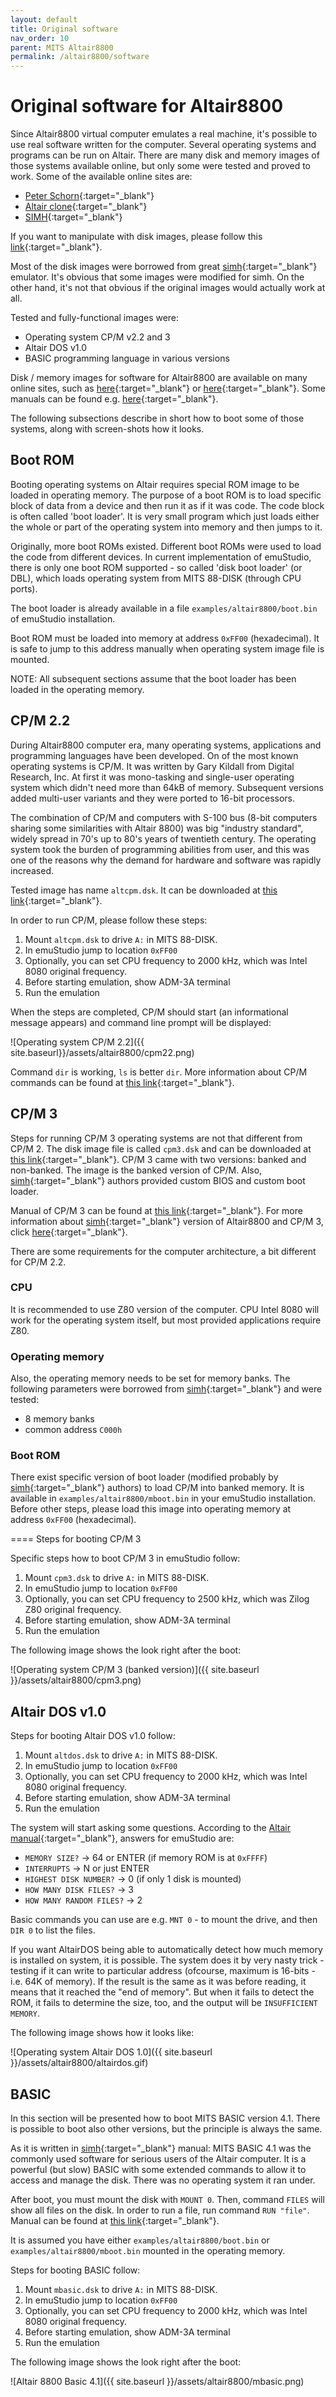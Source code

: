 ```yaml
---
layout: default
title: Original software
nav_order: 10
parent: MITS Altair8800
permalink: /altair8800/software
---
```


# Original software for Altair8800

Since Altair8800 virtual computer emulates a real machine, it's possible to use real software written for the computer. Several operating systems and programs can be run on Altair. There are many disk and memory images of those systems available online, but only some were tested and proved to work. Some of the available online sites are:

- [Peter Schorn][schorn]{:target="_blank"}
- [Altair clone][aclone]{:target="_blank"}
- [SIMH][simhf]{:target="_blank"}

If you want to manipulate with disk images, please follow this [link][cpmtools]{:target="_blank"}.

Most of the disk images were borrowed from great [simh][simh]{:target="_blank"} emulator. It's obvious that some images were modified for simh. On the other hand, it's not that obvious if the original images would actually work at all.

Tested and fully-functional images were:

- Operating system CP/M v2.2 and 3
- Altair DOS v1.0
- BASIC programming language in various versions

Disk / memory images for software for Altair8800 are available on many online sites, such as [here][asw1]{:target="_blank"} or [here][asw2]{:target="_blank"}.
Some manuals can be found e.g. [here][manuals]{:target="_blank"}.

The following subsections describe in short how to boot some of those systems, along with screen-shots how it looks.

## Boot ROM

Booting operating systems on Altair requires special ROM image to be loaded in operating memory. The purpose of a boot ROM is to load specific block of data from a device and then run it as if it was code. The code block is often called 'boot loader'. It is very small program which just loads either the whole or part of the operating system into memory and then jumps to it.

Originally, more boot ROMs existed. Different boot ROMs were used to load the code from different devices. In current implementation of emuStudio, there is only one boot ROM supported - so called 'disk boot loader' (or DBL), which loads operating system from MITS 88-DISK (through CPU ports).

The boot loader is already available in a file `examples/altair8800/boot.bin` of emuStudio installation.

Boot ROM must be loaded into memory at address `0xFF00` (hexadecimal). It is safe to jump to this address manually when operating system image file is mounted.

NOTE: All subsequent sections assume that the boot loader has been loaded in the operating memory.

## CP/M 2.2

During Altair8800 computer era, many operating systems, applications and programming languages have been developed. On of the most known operating systems is CP/M. It was written by Gary Kildall from Digital Research, Inc. At first it was mono-tasking and single-user operating system which didn't need more than 64kB of memory. Subsequent versions added multi-user variants and they were ported to 16-bit processors.

The combination of CP/M and computers with S-100 bus (8-bit computers sharing some similarities with Altair 8800) was big "industry standard", widely spread in 70's up to 80's years of twentieth century. The operating system took the burden of programming abilities from user, and this was one of the reasons why the demand for hardware and software was rapidly increased.

Tested image has name `altcpm.dsk`. It can be downloaded at [this link][altsw]{:target="_blank"}.

In order to run CP/M, please follow these steps:

1. Mount `altcpm.dsk` to drive `A:` in MITS 88-DISK.
2. In emuStudio jump to location `0xFF00`
3. Optionally, you can set CPU frequency to 2000 kHz, which was Intel 8080 original frequency.
4. Before starting emulation, show ADM-3A terminal
5. Run the emulation

When the steps are completed, CP/M should start (an informational message appears) and command line prompt will be displayed:

![Operating system CP/M 2.2]({{ site.baseurl}}/assets/altair8800/cpm22.png)

Command `dir` is working, `ls` is better `dir`. More information about CP/M commands can be found at [this link][cpm22]{:target="_blank"}.

## CP/M 3

Steps for running CP/M 3 operating systems are not that different from CP/M 2. The disk image file is called `cpm3.dsk` and can be downloaded at [this link][cpm3]{:target="_blank"}. CP/M 3 came with two versions: banked and non-banked. The image is the banked version of CP/M. Also, [simh][simh]{:target="_blank"} authors provided custom BIOS and custom boot loader.

Manual of CP/M 3 can be found at [this link][cpm3manual]{:target="_blank"}. For more information about [simh][simh]{:target="_blank"} version of Altair8800 and CP/M 3, click [here][simhmanual]{:target="_blank"}.

There are some requirements for the computer architecture, a bit different for CP/M 2.2.

### CPU

It is recommended to use Z80 version of the computer. CPU Intel 8080 will work for the operating system itself, but most provided applications require Z80.

### Operating memory

Also, the operating memory needs to be set for memory banks. The following parameters were borrowed from [simh][simh]{:target="_blank"} and were tested:

- 8 memory banks
- common address `C000h`

### Boot ROM

There exist specific version of boot loader (modified probably by [simh][simh]{:target="_blank"} authors) to load CP/M into banked memory. It is available in `examples/altair8800/mboot.bin` in your emuStudio installation. Before other steps, please load this image into operating memory at address `0xFF00` (hexadecimal).

==== Steps for booting CP/M 3

Specific steps how to boot CP/M 3 in emuStudio follow:

1. Mount `cpm3.dsk` to drive `A:` in MITS 88-DISK.
2. In emuStudio jump to location `0xFF00`
3. Optionally, you can set CPU frequency to 2500 kHz, which was Zilog Z80 original frequency.
4. Before starting emulation, show ADM-3A terminal
5. Run the emulation

The following image shows the look right after the boot:

![Operating system CP/M 3 (banked version)]({{ site.baseurl }}/assets/altair8800/cpm3.png)

## Altair DOS v1.0

Steps for booting Altair DOS v1.0 follow:

1. Mount `altdos.dsk` to drive `A:` in MITS 88-DISK.
2. In emuStudio jump to location `0xFF00`
3. Optionally, you can set CPU frequency to 2000 kHz, which was Intel 8080 original frequency.
4. Before starting emulation, show ADM-3A terminal
5. Run the emulation

The system will start asking some questions. According to the [Altair manual][altairmanual]{:target="_blank"}, answers for emuStudio are: 

- `MEMORY SIZE?` -> 64 or ENTER (if memory ROM is at `0xFFFF`)
- `INTERRUPTS` -> N or just ENTER
- `HIGHEST DISK NUMBER?` -> 0 (if only 1 disk is mounted)
- `HOW MANY DISK FILES?` -> 3
- `HOW MANY RANDOM FILES?` -> 2

Basic commands you can use are e.g. `MNT 0` - to mount the drive, and then `DIR 0` to list the files.

If you want AltairDOS being able to automatically detect how much memory is installed on system, it is possible. The system does it by very nasty trick - testing if it can write to particular address
(ofcourse, maximum is 16-bits - i.e. 64K of memory). If the result is the same as it was before reading, it means that it reached the "end of memory". But when it fails to detect the ROM, it fails to determine the size, too, and the output will be `INSUFFICIENT MEMORY`.

The following image shows how it looks like:

![Operating system Altair DOS 1.0]({{ site.baseurl }}/assets/altair8800/altairdos.gif)

## BASIC

In this section will be presented how to boot MITS BASIC version 4.1. There is possible to boot also other versions, but the principle is always the same.

As it is written in [simh][simh]{:target="_blank"} manual: MITS BASIC 4.1 was the commonly used software for serious users of the Altair computer. It is a powerful (but slow) BASIC with some extended commands to allow it to access and manage the disk. There was no operating system it ran under.

After boot, you must mount the disk with `MOUNT 0`. Then, command `FILES` will show all files on the disk. In order to run a file, run command `RUN "file"`. Manual can be found at [this link][basic]{:target="_blank"}.

It is assumed you have either `examples/altair8800/boot.bin` or `examples/altair8800/mboot.bin` mounted in the operating memory.

Steps for booting BASIC follow:

1. Mount `mbasic.dsk` to drive `A:` in MITS 88-DISK.
2. In emuStudio jump to location `0xFF00`
3. Optionally, you can set CPU frequency to 2000 kHz, which was Intel 8080 original frequency.
4. Before starting emulation, show ADM-3A terminal
5. Run the emulation

The following image shows the look right after the boot:

![Altair 8800 Basic 4.1]({{ site.baseurl }}/assets/altair8800/mbasic.png)


[schorn]: http://schorn.ch/altair_4.php
[aclone]: http://altairclone.com/support.htm
[simhf]: http://www.classiccmp.org/cpmarchives/cpm/mirrors/www.schorn.ch/cpm/intro.php
[simh]: http://simh.trailing-edge.com/
[altsw]: http://schorn.ch/cpm/zip/altsw.zip
[cpm22]: http://www.classiccmp.org/dunfield/r/cpm22.pdf
[cpm3]: http://schorn.ch/cpm/zip/cpm3.zip
[cpm3manual]: http://www.cpm.z80.de/manuals/cpm3-usr.pdf
[simhmanual]: http://simh.trailing-edge.com/pdf/altairz80_doc.pdf
[altairmanual]: http://altairclone.com/downloads/manuals/Altair%20DOS%20User's%20Manual.pdf
[basic]: http://bitsavers.informatik.uni-stuttgart.de/pdf/mits/Altair_8800_BASIC_4.1_Reference_Jul77.pdf
[cpmtools]: http://www.autometer.de/unix4fun/z80pack/
[asw1]: http://schorn.ch/altair.html
[asw2]: http://www.classiccmp.org/cpmarchives/cpm/mirrors/www.schorn.ch/cpm/intro.php
[manuals]: http://altairclone.com/altair_manuals.htm
